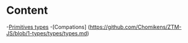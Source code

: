 # Content 
-[Primitives types](https://github.com/Chomikens/ZTM-JS/blob/1-types/types/types.md)
-[Compations] (https://github.com/Chomikens/ZTM-JS/blob/1-types/types/types.md)